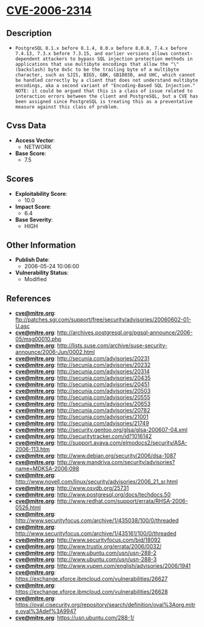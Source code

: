 
# [CVE-2006-2314](ftp://patches.sgi.com/support/free/security/advisories/20060602-01-U.asc)

## Description

- `PostgreSQL 8.1.x before 8.1.4, 8.0.x before 8.0.8, 7.4.x before 7.4.13, 7.3.x before 7.3.15, and earlier versions allows context-dependent attackers to bypass SQL injection protection methods in applications that use multibyte encodings that allow the "\" (backslash) byte 0x5c to be the trailing byte of a multibyte character, such as SJIS, BIG5, GBK, GB18030, and UHC, which cannot be handled correctly by a client that does not understand multibyte encodings, aka a second variant of "Encoding-Based SQL Injection." NOTE: it could be argued that this is a class of issue related to interaction errors between the client and PostgreSQL, but a CVE has been assigned since PostgreSQL is treating this as a preventative measure against this class of problem.`

## Cvss Data

- **Access Vector**:
  - NETWORK
- **Base Score**:
  - 7.5

## Scores

- **Exploitability Score**:
  - 10.0
- **Impact Score**:
  - 6.4
- **Base Severity**:
  - HIGH

## Other Information

- **Publish Date**:
  - 2006-05-24 10:06:00
- **Vulnerability Status**:
  - Modified

## References

- **cve@mitre.org**: ftp://patches.sgi.com/support/free/security/advisories/20060602-01-U.asc
- **cve@mitre.org**: http://archives.postgresql.org/pgsql-announce/2006-05/msg00010.php
- **cve@mitre.org**: http://lists.suse.com/archive/suse-security-announce/2006-Jun/0002.html
- **cve@mitre.org**: http://secunia.com/advisories/20231
- **cve@mitre.org**: http://secunia.com/advisories/20232
- **cve@mitre.org**: http://secunia.com/advisories/20314
- **cve@mitre.org**: http://secunia.com/advisories/20435
- **cve@mitre.org**: http://secunia.com/advisories/20451
- **cve@mitre.org**: http://secunia.com/advisories/20503
- **cve@mitre.org**: http://secunia.com/advisories/20555
- **cve@mitre.org**: http://secunia.com/advisories/20653
- **cve@mitre.org**: http://secunia.com/advisories/20782
- **cve@mitre.org**: http://secunia.com/advisories/21001
- **cve@mitre.org**: http://secunia.com/advisories/21749
- **cve@mitre.org**: http://security.gentoo.org/glsa/glsa-200607-04.xml
- **cve@mitre.org**: http://securitytracker.com/id?1016142
- **cve@mitre.org**: http://support.avaya.com/elmodocs2/security/ASA-2006-113.htm
- **cve@mitre.org**: http://www.debian.org/security/2006/dsa-1087
- **cve@mitre.org**: http://www.mandriva.com/security/advisories?name=MDKSA-2006:098
- **cve@mitre.org**: http://www.novell.com/linux/security/advisories/2006_21_sr.html
- **cve@mitre.org**: http://www.osvdb.org/25731
- **cve@mitre.org**: http://www.postgresql.org/docs/techdocs.50
- **cve@mitre.org**: http://www.redhat.com/support/errata/RHSA-2006-0526.html
- **cve@mitre.org**: http://www.securityfocus.com/archive/1/435038/100/0/threaded
- **cve@mitre.org**: http://www.securityfocus.com/archive/1/435161/100/0/threaded
- **cve@mitre.org**: http://www.securityfocus.com/bid/18092
- **cve@mitre.org**: http://www.trustix.org/errata/2006/0032/
- **cve@mitre.org**: http://www.ubuntu.com/usn/usn-288-2
- **cve@mitre.org**: http://www.ubuntu.com/usn/usn-288-3
- **cve@mitre.org**: http://www.vupen.com/english/advisories/2006/1941
- **cve@mitre.org**: https://exchange.xforce.ibmcloud.com/vulnerabilities/26627
- **cve@mitre.org**: https://exchange.xforce.ibmcloud.com/vulnerabilities/26628
- **cve@mitre.org**: https://oval.cisecurity.org/repository/search/definition/oval%3Aorg.mitre.oval%3Adef%3A9947
- **cve@mitre.org**: https://usn.ubuntu.com/288-1/
